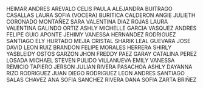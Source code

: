 HEIMAR ANDRES	AREVALO CELIS
PAULA ALEJANDRA	BUITRAGO CASALLAS
LAURA SOFIA (VOCERA)	BURITICA CALDERON
ANGIE JULIETH	CORONADO MONTAÑEZ
SARA VALENTINA	DIAZ ROJAS
LAURA VALENTINA	GALINDO ORTIZ
ASHLY MICHELLE	GARCIA VASQUEZ
ANDRES FELIPE	GUIO APONTE
JEHIMY VANESSA	HERNANDEZ RODRIGUEZ
SANTIAGO ELY	HURTADO MEJIA
CRISTAL SHARIK	LEAL GUEVARA
JOSE DAVID	LEON RUIZ
BRANDON FELIPE	MORALES HERRERA
SHIRLY YASBLEIDY	OSTOS GARZON
JHON FREDDY	PAEZ GARAY
CATALINA	PEREZ LOSADA
MICHAEL STEVEN	PULIDO VILLANUEVA
EMILY VANESSA	REMICIO TAPIERO
JERSON JULIAN	RIVERA PASACHOA
ASHLY DAYANNA	RIZO RODRIGUEZ
JUAN DIEGO	RODRIGUEZ LEON
ANDRES SANTIAGO	SALAS CHAVEZ
ANA SOFIA	SANCHEZ RIVERA
DANA SOFIA	ZARTA BRIÑEZ
